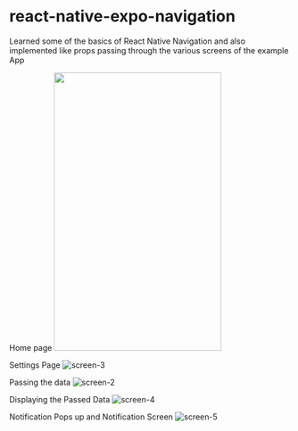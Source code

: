 # react-native-expo-navigation
Learned some of the basics of React Native Navigation and also implemented like props passing through the various screens of the example App 

Home page
<img src="https://github.com/Brien-Austin/react-native-expo-navigation/assets/108070853/f666a281-63dc-4eb3-9d36-536ec2d335bc" width="300" height="500" >

 Settings Page 
 ![screen-3](https://github.com/Brien-Austin/react-native-expo-navigation/assets/108070853/3160ef3c-8d75-4eed-99b5-f3195e89aed6)
 
 Passing the data
![screen-2](https://github.com/Brien-Austin/react-native-expo-navigation/assets/108070853/7f21420a-cc21-436a-be64-5717a1da381a)

Displaying the Passed Data
![screen-4](https://github.com/Brien-Austin/react-native-expo-navigation/assets/108070853/3ed3c99e-bfdf-488b-b194-fb22d01bcc50)

Notification Pops up and Notification Screen
![screen-5](https://github.com/Brien-Austin/react-native-expo-navigation/assets/108070853/441e6733-8004-47b1-b3c1-c4dcd4b56006)
